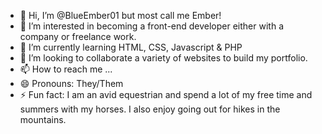 - 👋 Hi, I’m @BlueEmber01 but most call me Ember!
- 👀 I’m interested in becoming a front-end developer either with a company or freelance work.
- 🌱 I’m currently learning HTML, CSS, Javascript & PHP
- 💞️ I’m looking to collaborate a variety of websites to build my portfolio.
- 📫 How to reach me ...
- 😄 Pronouns: They/Them
- ⚡ Fun fact: I am an avid equestrian and spend a lot of my free time and summers with my horses. I also enjoy going out for hikes in the mountains.

<!---
BlueEmber01/BlueEmber01 is a ✨ special ✨ repository because its `README.md` (this file) appears on your GitHub profile.
You can click the Preview link to take a look at your changes.
--->
